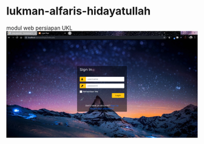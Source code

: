 # lukman-alfaris-hidayatullah
modul web persiapan UKL
![Alt text](https://github.com/lhidayatullah/lukman-alfaris-hidayatullah/blob/master/Login%20Page%20-%20Google%20Chrome%2006-Jun-20%2010_25_50.png)
